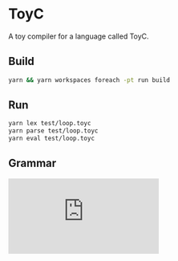 # ToyC

A toy compiler for a language called ToyC.

## Build

```bash
yarn && yarn workspaces foreach -pt run build
```

## Run

```bash
yarn lex test/loop.toyc
yarn parse test/loop.toyc
yarn eval test/loop.toyc
```

## Grammar

![img](http://www.sciweavers.org/tex2img.php?eq=program%20%20%20%20%20%20%20%26%20%5Cto%20compoundstmt%20%5C%5C%0Adecls%20%20%20%20%20%20%20%20%20%26%20%5Cto%20decl%5Ctextbf%7B%20%3B%20%7D%20decls%20%7C%20%5Cepsilon%20%5C%5C%0Adecl%20%20%20%20%20%20%20%20%20%20%26%20%5Cto%20%5Ctextbf%7Bint%20%7D%20ID%20%5Ctextbf%7B%20%3D%20%7D%20INTNUM%20%7C%20%5Ctextbf%7B%20real%20%7D%20ID%20%5Ctextbf%7B%20%3D%20%7D%20REALNUM%20%5C%5C%0Astmt%20%20%20%20%20%20%20%20%20%20%26%20%5Cto%20ifstmt%20%20%7C%20%20whilestmt%20%20%7C%20%20assgstmt%20%20%7C%20%20compoundstmt%20%5C%5C%0Acompoundstmt%20%20%26%20%5Cto%20%5C%7B%20stmts%20%5C%7D%20%5C%5C%0Astmts%20%20%20%20%20%20%20%20%20%26%20%5Cto%20stmt%20stmts%20%7C%20%5Cepsilon%20%5C%5C%0Aifstmt%20%20%20%20%20%20%20%20%26%20%5Cto%20%5Ctextbf%7Bif%20%7D%20%28%20boolexpr%20%29%20%5Ctextbf%7B%20then%20%7D%20stmt%20%5Ctextbf%7B%20else%20%7D%20stmt%20%5C%5C%0Awhilestmt%20%20%20%20%20%26%20%5Cto%20%5Ctextbf%7Bwhile%7D%20%28%20boolexpr%20%29%20stmt%20%5C%5C%0Aassgstmt%20%20%20%20%20%20%26%20%5Cto%20ID%20%3D%20arithexpr%20%3B%20%5C%5C%0Aboolexp%20%20%20%20%20%20%20%26%20%5Cto%20arithexpr%5C%20boolop%5C%20arithexpr%20%5C%5C%0Aboolop%20%20%20%20%20%20%20%20%26%20%5Cto%20%3C%20%20%7C%20%20%3E%20%20%7C%20%20%3C%3D%20%20%7C%20%20%3E%3D%20%20%7C%20%3D%3D%20%5C%5C%0Aarithexpr%20%20%20%20%20%26%20%5Cto%20multexpr%5C%20arithexprprime%20%5C%5C%0Aarithexprprime%26%20%5Cto%20%2B%20multexpr%5C%20arithexprprime%20%20%7C%20%20-%20multexpr%5C%20arithexprprime%20%20%7C%20%5Cepsilon%20%20%20%5C%5C%0Amultexpr%20%20%20%20%20%20%26%20%5Cto%20%20simpleexpr%5C%20%20multexprprime%20%5C%5C%0Amultexprprime%20%26%20%5Cto%20%20%2A%20simpleexpr%5C%20multexprprime%20%20%7C%20%20%2F%20simpleexpr%5C%20multexprprime%20%20%7C%20%20%5Cepsilon%20%5C%5C%0Asimpleexpr%20%20%20%20%26%20%5Cto%20%20ID%20%20%7C%20%20NUM%20%20%7C%20%20%28%20arithexpr%20%29&bc=White&fc=Black&im=jpg&fs=12&ff=arev&edit=0)